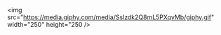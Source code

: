 <!-- # Hello World. -->

<img src="https://media.giphy.com/media/Sslzdk2Q8mL5PXqvMb/giphy.gif" width="250" height="250 />
